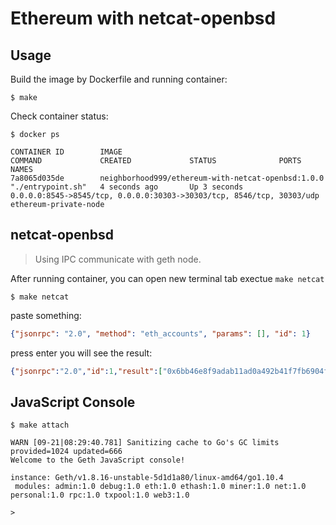 # Ethereum with netcat-openbsd

## Usage

Build the image by Dockerfile and running container:

```shell
$ make
```

Check container status:

```shell
$ docker ps

CONTAINER ID        IMAGE                                                COMMAND             CREATED             STATUS              PORTS                                                                   NAMES
7a8065d035de        neighborhood999/ethereum-with-netcat-openbsd:1.0.0   "./entrypoint.sh"   4 seconds ago       Up 3 seconds        0.0.0.0:8545->8545/tcp, 0.0.0.0:30303->30303/tcp, 8546/tcp, 30303/udp   ethereum-private-node
```

## netcat-openbsd

> Using IPC communicate with geth node.

After running container, you can open new terminal tab exectue `make netcat`

```shell
$ make netcat
```

paste something:

```json
{"jsonrpc": "2.0", "method": "eth_accounts", "params": [], "id": 1}
```

press enter you will see the result:

```json
{"jsonrpc":"2.0","id":1,"result":["0x6bb46e8f9adab11ad0a492b41f7fb6904fb7589c"]}
```

## JavaScript Console

```shell
$ make attach

WARN [09-21|08:29:40.781] Sanitizing cache to Go's GC limits       provided=1024 updated=666
Welcome to the Geth JavaScript console!

instance: Geth/v1.8.16-unstable-5d1d1a80/linux-amd64/go1.10.4
 modules: admin:1.0 debug:1.0 eth:1.0 ethash:1.0 miner:1.0 net:1.0 personal:1.0 rpc:1.0 txpool:1.0 web3:1.0

>
```
